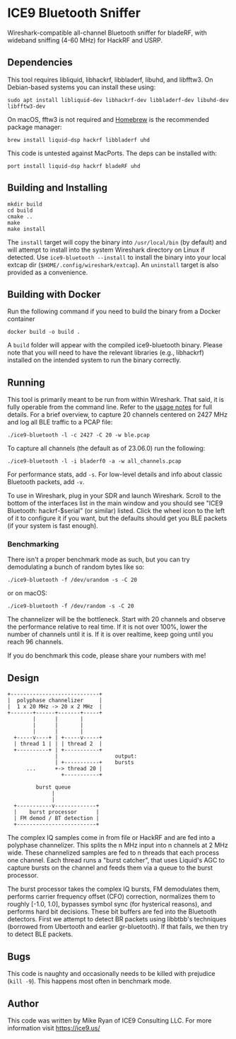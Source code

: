# ICE9 Bluetooth Sniffer

Wireshark-compatible all-channel Bluetooth sniffer for bladeRF, with
wideband sniffing (4-60 MHz) for HackRF and USRP.

## Dependencies

This tool requires libliquid, libhackrf, libbladerf, libuhd, and
libfftw3. On Debian-based systems you can install these using:

    sudo apt install libliquid-dev libhackrf-dev libbladerf-dev libuhd-dev libfftw3-dev

On macOS, fftw3 is not required and [Homebrew](https://brew.sh/) is the
recommended package manager:

    brew install liquid-dsp hackrf libbladerf uhd

This code is untested against MacPorts. The deps can be installed with:

    port install liquid-dsp hackrf bladeRF uhd

## Building and Installing

    mkdir build
    cd build
    cmake ..
    make
    make install

The `install` target will copy the binary into `/usr/local/bin` (by
default) and will attempt to install into the system Wireshark directory
on Linux if detected. Use `ice9-bluetooth --install` to install the
binary into your local extcap dir (`$HOME/.config/wireshark/extcap`). An
`uninstall` target is also provided as a convenience.

## Building with Docker
Run the following command if you need to build the binary from a Docker container

    docker build -o build .

A `build` folder will appear with the compiled ice9-bluetooth binary. Please note that you will need to 
have the relevant libraries (e.g., libhackrf) installed on the intended system to run the binary correctly.

## Running

This tool is primarily meant to be run from within Wireshark. That said,
it is fully operable from the command line. Refer to the [usage
notes](help.txt) for full details. For a brief overview, to capture 20
channels centered on 2427 MHz and log all BLE traffic to a PCAP file:

    ./ice9-bluetooth -l -c 2427 -C 20 -w ble.pcap

To capture all channels (the default as of 23.06.0) run the following:

    ./ice9-bluetooth -l -i bladerf0 -a -w all_channels.pcap

For performance stats, add `-s`. For low-level details and info about
classic Bluetooth packets, add `-v`.

To use in Wireshark, plug in your SDR and launch Wireshark. Scroll to the
bottom of the interfaces list in the main window and you should see "ICE9
Bluetooth: hackrf-$serial" (or similar) listed. Click the wheel icon to the
left of it to configure it if you want, but the defaults should get you BLE
packets (if your system is fast enough).

### Benchmarking

There isn't a proper benchmark mode as such, but you can try
demodulating a bunch of random bytes like so:

    ./ice9-bluetooth -f /dev/urandom -s -C 20

or on macOS:

    ./ice9-bluetooth -f /dev/random -s -C 20

The channelizer will be the bottleneck. Start with 20 channels and
observe the performance relative to real time. If it is not over 100%,
lower the number of channels until it is. If it is over realtime, keep
going until you reach 96 channels.

If you do benchmark this code, please share your numbers with me!

## Design

    +----------------------------+
    |  polyphase channelizer     |
    |  1 x 20 MHz -> 20 x 2 MHz  |
    +-------+------+-------+-----+
            |      |       |
            |      |       |
            |      |       |
      +-----v----+ | +-----v-----+
      | thread 1 | | | thread 2  |
      +----------+ | +-----------+
                   |                  output:
                   | +-----------+    bursts
          ...      +-> thread 20 |
                     +-----------+

             burst queue
                  |
                  |
      +-----------v-------------+
      |    burst processor      |
      | FM demod / BT detection |
      +-------------------------+

The complex IQ samples come in from file or HackRF and are fed into a
polyphase channelizer. This splits the n MHz input into n channels at 2
MHz wide. These channelized samples are fed to n threads that each
process one channel. Each thread runs a "burst catcher", that uses
Liquid's AGC to capture bursts on the channel and feeds them via a queue
to the burst processor.

The burst processor takes the complex IQ bursts, FM demodulates them,
performs carrier frequency offset (CFO) correction, normalizes them to
roughly [-1.0, 1.0], bypasses symbol sync (for hysterical reasons), and
performs hard bit decisions. These bit buffers are fed into the
Bluetooth detectors. First we attempt to detect BR packets using
libbtbb's techniques (borrowed from Ubertooth and earlier gr-bluetooth).
If that fails, we then try to detect BLE packets.

## Bugs

This code is naughty and occasionally needs to be killed with prejudice
(`kill -9`). This happens most often in benchmark mode.

## Author

This code was written by Mike Ryan of ICE9 Consulting LLC. For more
information visit https://ice9.us/
